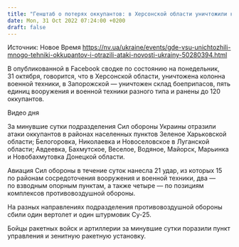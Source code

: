 ```yaml
---
title: "Генштаб о потерях оккупантов: в Херсонской области уничтожили колонну техники, в Запорожской — склад боеприпасов"
date: Mon, 31 Oct 2022 07:24:00 +0200
draft: false
---
```

Источник: Новое Время https://nv.ua/ukraine/events/gde-vsu-unichtozhili-mnogo-tehniki-okkupantov-i-otrazili-ataki-novosti-ukrainy-50280394.html


В опубликованной в Facebook сводке по состоянию на понедельник, 31 октября, говорится, что в Херсонской области, уничтожена колонна военной техники, в Запорожской — уничтожен склад боеприпасов, пять единиц вооружения и военной техники разного типа и ранены до 120 оккупантов.

 Видео дня   

За минувшие сутки подразделения Сил обороны Украины отразили атаки оккупантов в районах населенных пунктов Зеленое Харьковской области; Белогоровка, Николаевка и Новоселовское в Луганской области; Авдеевка, Бахмутское, Веселое, Водяное, Майорск, Марьинка и Новобахмутовка Донецкой области.

Авиация Сил обороны в течение суток нанесла 21 удар, из которых 15 по районам сосредоточения вооружения и военной техники, два — по взводным опорным пунктам, а также четыре — по позициям комплексов противовоздушной обороны.

 На разных направлениях подразделения противовоздушной обороны сбили один вертолет и один штурмовик Су-25.

Бойцы ракетных войск и артиллерии за минувшие сутки поразили пункт управления и зенитную ракетную установку.
